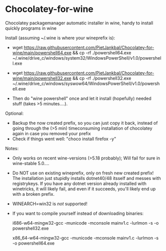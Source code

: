 # Chocolatey-for-wine
Chocolatey packagemanager automatic installer in wine, handy to install quickly programs in wine

Install (assuming ~/.wine is where your wineprefix is):
- wget https://raw.githubusercontent.com/PietJankbal/Chocolatey-for-wine/main/powershell64.exe && cp -rf ./powershell64.exe ~/.wine/drive_c/windows/system32/WindowsPowerShell/v1.0/powershell.exe

- wget https://raw.githubusercontent.com/PietJankbal/Chocolatey-for-wine/main/powershell32.exe && cp -rf ./powershell32.exe ~/.wine/drive_c/windows/syswow64/WindowsPowerShell/v1.0/powershell.exe

- Then do "wine powershell" once and let it install (hopefully) needed stuff (takes >5 minutes....).

Optional:
- Backup the now created prefix, so you can just copy it back, instead of going through the (>5 min) timeconsuming installation of chocolatey again in case you removed your prefix
- Check if things went well: "choco install firefox -y"

Notes:

  - Only works on recent wine-versions (>5.18 probably); Will fail for sure in wine-stable 5.0....
  - Do NOT use on existing wineprefix, only on fresh new created prefix! The installation just stupidly installs dotnet40/48 itsself and messes with registrykeys.
    If you have any dotnet version already installed with winetricks, it will likely fail, and even if it succeeds, you'll likely end up with a broken prefix.
  - WINEARCH=win32 is _not_ supported!
  - If you want to compile yourself instead of downloading binaries:
    
    i686-w64-mingw32-gcc -municode -mconsole mainv1.c -lurlmon -s -o powershell32.exe

    x86_64-w64-mingw32-gcc -municode -mconsole mainv1.c -lurlmon -s -o powershell64.exe
